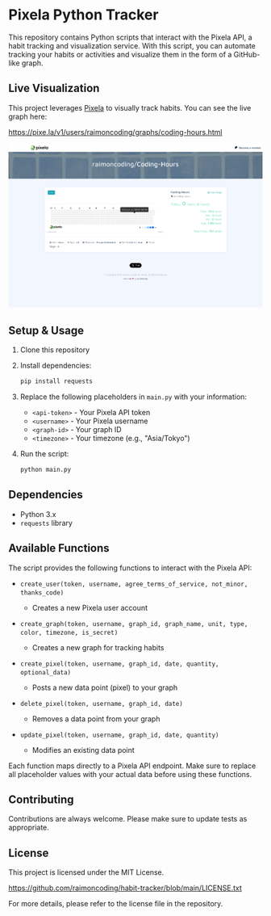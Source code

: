 # Pixela Python Tracker

This repository contains Python scripts that interact with the Pixela API, a habit tracking and visualization service. With this script, you can automate tracking your habits or activities and visualize them in the form of a GitHub-like graph.

## Live Visualization

This project leverages [Pixela](https://pixe.la/) to visually track habits. You can see the live graph here:

https://pixe.la/v1/users/raimoncoding/graphs/coding-hours.html

![Pixela Graph Screenshot](./pixela_screenshot.png)

## Setup & Usage

1. Clone this repository
2. Install dependencies:
   ```bash
   pip install requests
   ```
3. Replace the following placeholders in `main.py` with your information:
   - `<api-token>` - Your Pixela API token
   - `<username>` - Your Pixela username
   - `<graph-id>` - Your graph ID
   - `<timezone>` - Your timezone (e.g., "Asia/Tokyo")

4. Run the script:
   ```bash
   python main.py
   ```

## Dependencies

- Python 3.x
- `requests` library

## Available Functions

The script provides the following functions to interact with the Pixela API:

- `create_user(token, username, agree_terms_of_service, not_minor, thanks_code)`
  - Creates a new Pixela user account

- `create_graph(token, username, graph_id, graph_name, unit, type, color, timezone, is_secret)`
  - Creates a new graph for tracking habits

- `create_pixel(token, username, graph_id, date, quantity, optional_data)`
  - Posts a new data point (pixel) to your graph

- `delete_pixel(token, username, graph_id, date)`
  - Removes a data point from your graph

- `update_pixel(token, username, graph_id, date, quantity)`
  - Modifies an existing data point

Each function maps directly to a Pixela API endpoint. Make sure to replace all placeholder values with your actual data before using these functions.

## Contributing
Contributions are always welcome. Please make sure to update tests as appropriate.

## License
This project is licensed under the MIT License.

https://github.com/raimoncoding/habit-tracker/blob/main/LICENSE.txt

For more details, please refer to the license file in the repository.

